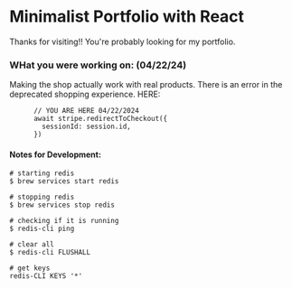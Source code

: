 # Minimalist Portfolio with React

Thanks for visiting!!
You're probably looking for my portfolio.

### WHat you were working on: (04/22/24)
Making the shop actually work with real products.
There is an error in the deprecated shopping experience. HERE: 
```
      // YOU ARE HERE 04/22/2024
      await stripe.redirectToCheckout({
        sessionId: session.id,
      })
```

#### Notes for Development:
```
# starting redis
$ brew services start redis

# stopping redis
$ brew services stop redis

# checking if it is running
$ redis-cli ping

# clear all
$ redis-cli FLUSHALL

# get keys
redis-CLI KEYS '*'
```
